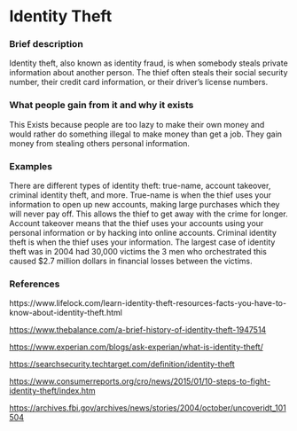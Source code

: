 <!DOCTYPE html>
<head>
<h1>Identity Theft</h1>
</head>
<body>

<h3>Brief description</h3>
<p>Identity theft, also known as identity fraud, is when somebody steals private information about another person. The thief often steals their social security number, their credit card information, or their driver’s license numbers. 
</p>

<h3>What people gain from it and why it exists
</h3>
<p>This Exists because people are too lazy to make their own money and would rather do something illegal to make money than get a job. They gain money from stealing others personal information.
</p>

<h3>Examples</h3>
<p>There are different types of identity theft: true-name, account takeover, criminal identity theft, and more. True-name is when the thief uses your information to open up new accounts, making large purchases which they will never pay off. This allows the thief to get away with the crime for longer. Account takeover means that the thief uses your accounts using your personal information or by hacking into online accounts. Criminal identity theft is when the thief uses your information. The largest case of identity theft was in 2004 had 30,000 victims the 3 men who orchestrated this caused $2.7 million dollars in financial losses between the victims.
</p>

<h3></h3>
<p></p>

<h3></h3>
<p></p>

<h3></h3>
<p></p>

<h3>References</h3>
<p>https://www.lifelock.com/learn-identity-theft-resources-facts-you-have-to-know-about-identity-theft.html

https://www.thebalance.com/a-brief-history-of-identity-theft-1947514

https://www.experian.com/blogs/ask-experian/what-is-identity-theft/

https://searchsecurity.techtarget.com/definition/identity-theft

https://www.consumerreports.org/cro/news/2015/01/10-steps-to-fight-identity-theft/index.htm

https://archives.fbi.gov/archives/news/stories/2004/october/uncoveridt_101504
</p>


</body>